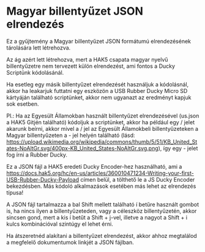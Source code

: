 # Magyar billentyűzet JSON elrendezés

Ez a gyűjtemény a Magyar billentyűzet JSON formátumú elrendezésének tárolására lett létrehozva.

Az ág azért lett létrehozva, mert a HAK5 csapata magyar nyelvű billentyűzetre nem tervezett külön elrendezést, ami fontos a Ducky Scriptünk kódolásánál.

Ha esetleg egy másik billentyűzet elrendezését használjuk a kódolásnál, akkor ha leakarjuk futtatni egy eszközön a USB Rubber Ducky Micro SD kártyáján található scriptünket, akkor nem ugyanazt az eredményt kapjuk sok esetben.

Pl.: Ha az Egyesült Államokban használt billentyűzet elrendezésével (us.json a HAK5 Gitjén található) kódoljuk a scriptünket, akkor ha például egy / jelet akarunk beírni, akkor mivel a / jel az Egyesült Államokbeli billentyűzeteken a Magyar billentyűzeten a - jel helyén található (lásd: https://upload.wikimedia.org/wikipedia/commons/thumb/5/51/KB_United_States-NoAltGr.svg/400px-KB_United_States-NoAltGr.svg.png), így egy - jelet fog írni a Rubber Ducky.

Ez a JSON fájl a HAK5 eredeti Ducky Encoder-hez használható, ami a https://docs.hak5.org/hc/en-us/articles/360010471234-Writing-your-first-USB-Rubber-Ducky-Payload címen belül, a tölthető le a JS Ducky Encoder bekezdésben. Más kódoló alkalmazások esetében más lehet az elrendezés típusa!

A JSON fájl tartalmazza a bal Shift mellett található í betűre használt gombot is, ha nincs ilyen a billentyűzeteden, vagy a céleszköz billentyűzetén, akkor sincsen gond, mert a kis í betűt a Shift + j-vel, illetve a nagyot a Shift + i kulcs kombinációval szintúgy el lehet érni.

Ha átszeretnéd alakítani a billentyűzet elrendezést, akkor ahhoz megtalálod a megfelelő dokumentumok linkjét a JSON fájlban.

